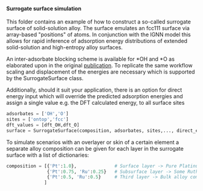 #### Surrogate surface simulation

This folder contains an example of how to construct a so-called surrogate surface of solid-solution alloy. The surface emulates an fcc111 surface via array-based "positions" of atoms. In conjunction with the lGNN model this allows for rapid inference of adsorption energy distributions of extended solid-solution and high-entropy alloy surfaces.

An inter-adsorbate blocking scheme is available for *OH and *O as elaborated upon in the original [publication](https://doi.org/10.1002/advs.202003357). To replicate the same workflow scaling and displacement of the energies are necessary which is supported by the SurrogateSurface class.

Additionally, should it suit your application, there is an option for direct energy input which will override the predicted adsorption energies and assign a single value e.g. the DFT calculated energy, to all surface sites
```python
adsorbates = ['OH','O']
sites = ['ontop','fcc']
dft_values = [dft_OH,dft_O]
surface = SurrogateSurface(composition, adsorbates, sites,..., direct_e_input=dft_values)
```

To simulate scenarios with an overlayer or skin of a certain element a separate alloy composition can be given for each layer in the surrogate surface with a list of dictionaries:
```python
composition = [{'Pt':1.0},              # Surface layer -> Pure Platinum
               {'Pt':0.75, 'Ru':0.25}   # Subsurface layer -> Some Ruthenium depletion
               {'Pt':0.5, 'Ru':0.5}     # Third layer -> Bulk alloy composition
              ]
```
